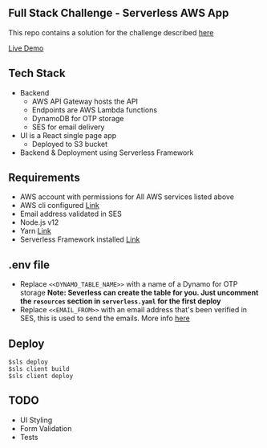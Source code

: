 ## Full Stack Challenge - Serverless AWS App

This repo contains a solution for the challenge described [here](https://www.notion.so/Full-Stack-Challenge-Serverless-AWS-App-c73f346b134948f1a578845fe4ab8ac0?v=a28570d5886d4bc5b521648092d7bac7)

[Live Demo](http://otp-challenge-ui.s3-website-us-east-1.amazonaws.com/)

## Tech Stack

- Backend
  - AWS API Gateway hosts the API
  - Endpoints are AWS Lambda functions
  - DynamoDB for OTP storage
  - SES for email delivery
- UI is a React single page app
  - Deployed to S3 bucket
- Backend & Deployment using Serverless Framework

## Requirements

- AWS account with permissions for All AWS services listed above
- AWS cli configured [Link](https://docs.aws.amazon.com/cli/latest/userguide/cli-configure-quickstart.html)
- Email address validated in SES
- Node.js v12
- Yarn [Link](https://yarnpkg.com/)
- Serverless Framework installed [Link](https://www.serverless.com/framework/docs/getting-started/)

## .env file

- Replace `<<DYNAMO_TABLE_NAME>>` with a name of a Dynamo for OTP storage
  **Note: Severless can create the table for you. Just uncomment the `resources` section in `serverless.yaml` for the first deploy**
- Replace `<<EMAIL_FROM>>` with an email address that's been verified in SES, this is used to send the emails. More info [here](https://docs.aws.amazon.com/ses/latest/DeveloperGuide/verify-email-addresses.html)

## Deploy

```
$sls deploy
$sls client build
$sls client deploy

```

## TODO

- UI Styling
- Form Validation
- Tests

